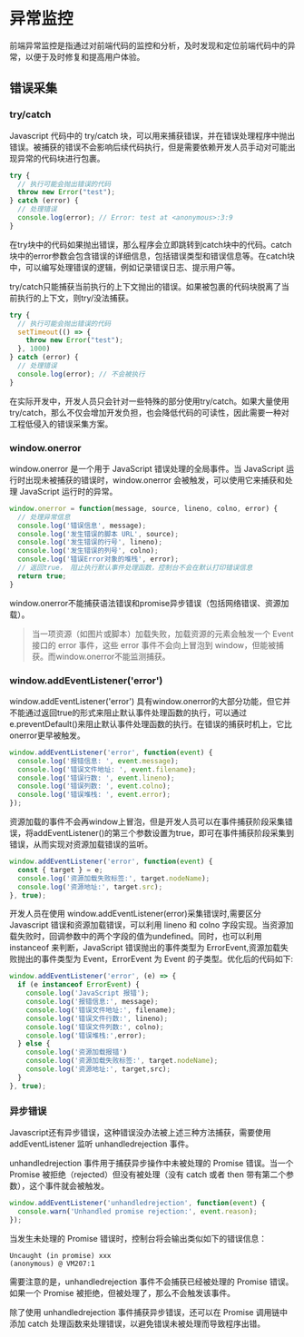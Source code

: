 # 异常监控
前端异常监控是指通过对前端代码的监控和分析，及时发现和定位前端代码中的异常，以便于及时修复和提高用户体验。

## 错误采集
### try/catch
Javascript 代码中的 try/catch 块，可以用来捕获错误，并在错误处理程序中抛出错误。被捕获的错误不会影响后续代码执行，但是需要依赖开发人员手动对可能出现异常的代码块进行包裹。
```js
try {
  // 执行可能会抛出错误的代码
  throw new Error("test");
} catch (error) {
  // 处理错误
  console.log(error); // Error: test at <anonymous>:3:9
}
```
在try块中的代码如果抛出错误，那么程序会立即跳转到catch块中的代码。catch块中的error参数会包含错误的详细信息，包括错误类型和错误信息等。在catch块中，可以编写处理错误的逻辑，例如记录错误日志、提示用户等。

try/catch只能捕获当前执行的上下文抛出的错误。如果被包裹的代码块脱离了当前执行的上下文，则try/没法捕获。
```js
try {
  // 执行可能会抛出错误的代码
  setTimeout(() => {
    throw new Error("test");
  }, 1000)
} catch (error) {
  // 处理错误
  console.log(error); // 不会被执行
}
```
在实际开发中，开发人员只会针对一些特殊的部分使用try/catch。如果大量使用try/catch，那么不仅会增加开发负担，也会降低代码的可读性，因此需要一种对工程低侵入的错误采集方案。

### window.onerror
window.onerror 是一个用于 JavaScript 错误处理的全局事件。当 JavaScript 运行时出现未被捕获的错误时，window.onerror 会被触发，可以使用它来捕获和处理 JavaScript 运行时的异常。

```js
window.onerror = function(message, source, lineno, colno, error) {
  // 处理异常信息
  console.log('错误信息', message);
  console.log('发生错误的脚本 URL', source);
  console.log('发生错误的行号', lineno);
  console.log('发生错误的列号', colno);
  console.log('错误Error对象的堆栈', error);
  // 返回true， 阻止执行默认事件处理函数，控制台不会在默认打印错误信息
  return true;
}
```

window.onerror不能捕获语法错误和promise异步错误（包括网络错误、资源加载）。

> 当一项资源（如图片或脚本）加载失败，加载资源的元素会触发一个 Event 接口的 error 事件，这些 error 事件不会向上冒泡到 window，但能被捕获。而window.onerror不能监测捕获。

### window.addEventListener('error')
window.addEventListener('error') 具有window.onerror的大部分功能，但它并不能通过返回true的形式来阻止默认事件处理函数的执行，可以通过e.preventDefault()来阻止默认事件处理函数的执行。在错误的捕获时机上，它比onerror更早被触发。

```js
window.addEventListener('error', function(event) {
  console.log('报错信息: ', event.message);
  console.log('错误文件地址: ', event.filename);
  console.log('错误行数: ', event.lineno);
  console.log('错误列数: ', event.colno);
  console.log('错误堆栈: ', event.error);
});
```
资源加载的事件不会再window上冒泡，但是开发人员可以在事件捕获阶段采集错误，将addEventListener()的第三个参数设置为true，即可在事件捕获阶段采集到错误，从而实现对资源加载错误的监听。

```js
window.addEventListener('error', function(event) {
  const { target } = e;
  console.log('资源加载失败标签:', target.nodeName);
  console.log('资源地址:', target.src);
}, true);
```
开发人员在使用 window.addEventListener(error)采集错误时,需要区分 Javascript 错误和资源加载错误，可以利用 lineno 和 colno 字段实现。当资源加载失败时，回调参数中的两个字段的值为undefined。同时，也可以利用 instanceof 来判断，JavaScript 错误抛出的事件类型为 ErrorEvent,资源加载失败抛出的事件类型为 Event，ErrorEvent 为 Event 的子类型。优化后的代码如下:

```js
window.addEventListener('error', (e) => {
  if (e instanceof ErrorEvent) {
    console.log('JavaScript 报错');
    console.log('报错信息:', message);
    console.log('错误文件地址:', filename);
    console.log('错误文件行数:', lineno);
    console.log('错误文件列数:', colno);
    console.log('错误堆栈:',error);
  } else {
    console.log('资源加载报错')
    console.log('资源加载失败标签:', target.nodeName);
    console.log('资源地址:', target,src);
  }
}, true);
```

### 异步错误
Javascript还有异步错误，这种错误没办法被上述三种方法捕获，需要使用addEventListener 监听 unhandledrejection 事件。

unhandledrejection 事件用于捕获异步操作中未被处理的 Promise 错误。当一个 Promise 被拒绝（rejected）但没有被处理（没有 catch 或者 then 带有第二个参数），这个事件就会被触发。

```js
window.addEventListener('unhandledrejection', function(event) {
  console.warn('Unhandled promise rejection:', event.reason);
});
```
当发生未处理的 Promise 错误时，控制台将会输出类似如下的错误信息：
```
Uncaught (in promise) xxx
(anonymous) @ VM207:1
```

需要注意的是，unhandledrejection 事件不会捕获已经被处理的 Promise 错误。如果一个 Promise 被拒绝，但被处理了，那么不会触发该事件。

除了使用 unhandledrejection 事件捕获异步错误，还可以在 Promise 调用链中添加 catch 处理函数来处理错误，以避免错误未被处理而导致程序出错。


